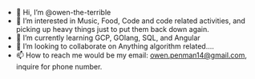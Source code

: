 - 👋 Hi, I’m @owen-the-terrible
- 👀 I’m interested in Music, Food, Code and code related activities, and picking up heavy things just to put them back down again.
- 🌱 I’m currently learning GCP, GOlang, SQL, and Angular
- 💞️ I’m looking to collaborate on Anything algorithm related....
- 📫 How to reach me would be my email: owen.penman14@gmail.com, inquire for phone number.

<!---
owen-the-terrible/owen-the-terrible is a ✨ special ✨ repository because its `README.md` (this file) appears on your GitHub profile.
You can click the Preview link to take a look at your changes.
--->
